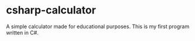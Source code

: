 # csharp-calculator
A simple calculator made for educational purposes. This is my first program written in C#.
